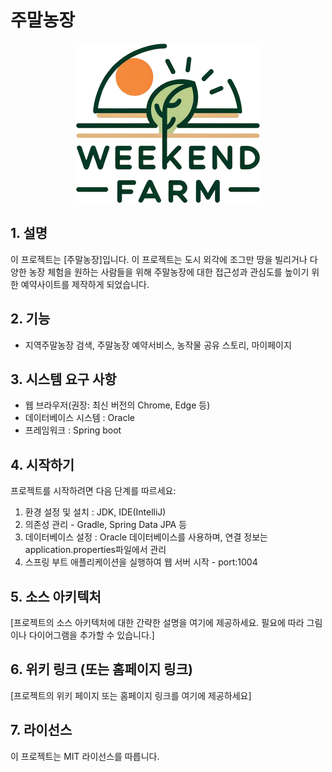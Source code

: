 # 주말농장

<p align="center"><img src="src/main/resources/static/img/logo.png" width="294" height="255"></center>

## 1. 설명
이 프로젝트는 [주말농장]입니다. 이 프로젝트는 도시 외각에 조그만 땅을 빌리거나 다양한 농장 체험을 원하는 사람들을 위해 주말농장에 대한 접근성과 관심도를 높이기 위한 예약사이트를 제작하게 되었습니다.

## 2. 기능
- 지역주말농장 검색, 주말농장 예약서비스, 농작물 공유 스토리, 마이페이지

## 3. 시스템 요구 사항
- 웹 브라우저(권장: 최신 버전의 Chrome, Edge 등)
- 데이터베이스 시스템 : Oracle
- 프레임워크 : Spring boot

## 4. 시작하기
프로젝트를 시작하려면 다음 단계를 따르세요:
1. 환경 설정 및 설치 : JDK, IDE(IntelliJ)
2. 의존성 관리 - Gradle, Spring Data JPA 등
3. 데이터베이스 설정 : Oracle 데이터베이스를 사용하며, 연결 정보는 application.properties파일에서 관리
4. 스프링 부트 애플리케이션을 실행하여 웹 서버 시작 - port:1004

## 5. 소스 아키텍처
[프로젝트의 소스 아키텍처에 대한 간략한 설명을 여기에 제공하세요. 필요에 따라 그림이나 다이어그램을 추가할 수 있습니다.]

## 6. 위키 링크 (또는 홈페이지 링크)
[프로젝트의 위키 페이지 또는 홈페이지 링크를 여기에 제공하세요]

## 7. 라이선스
이 프로젝트는 MIT 라이선스를 따릅니다.
